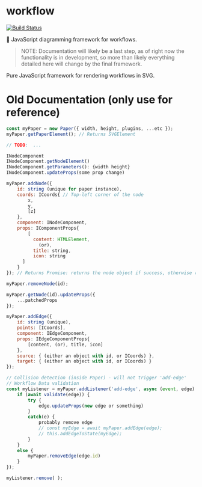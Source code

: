 # workflow

[![Build Status](https://travis-ci.org/liamross/workflow.svg?branch=master)](https://travis-ci.org/liamross/workflow)

🔱 JavaScript diagramming framework for workflows.

> NOTE: Documentation will likely be a last step, as of right now the
> functionality is in development, so more than likely everything detailed here
> will change by the final framework.

Pure JavaScript framework for rendering workflows in SVG.

# Old Documentation (only use for reference)

```js
const myPaper = new Paper({ width, height, plugins, ...etc });
myPaper.getPaperElement(); // Returns SVGElement

// TODO:  ...

INodeComponent
INodeComponent.getNodeElement()
INodeComponent.getParameters(): {width height}
INodeComponent.updateProps(some prop change)

myPaper.addNode({
    id: string (unique for paper instance),
    coords: ICoords{ // Top-left corner of the node
        x,
        y,
        [z]
    },
    component: INodeComponent,
    props: IComponentProps{
        [
          content: HTMLElement,
            (or),
          title: string,
          icon: string
      ]
    }
}); // Returns Promise: returns the node object if success, otherwise return error

myPaper.removeNode(id);

myPaper.getNode(id).updateProps({
    ...patchedProps
});

myPaper.addEdge({
    id: string (unique),
    points: [ICoords],
    component: IEdgeComponent,
    props: IEdgeComponentProps{
        [content, (or), title, icon]
    },
    source: { (either an object with id, or ICoords) },
    target: { (either an object with id, or ICoords) }
});

// Collision detection (inside Paper) - will not trigger 'add-edge'
// Workflow Data validation
const myListener = myPaper.addListener('add-edge', async (event, edge) => {
    if (await validate(edge)) {
        try {
            edge.updateProps(new edge or something)
        }
        catch(e) {
            probably remove edge
            // const myEdge = await myPaper.addEdge(edge);
            // this.addEdgeToState(myEdge);
        }
    }
    else {
        myPaper.removeEdge(edge.id)
    }
});

myListener.remove( );
```
